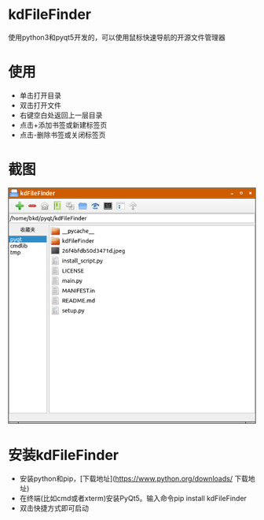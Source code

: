 # kdFileFinder
使用python3和pyqt5开发的，可以使用鼠标快速导航的开源文件管理器

# 使用
- 单击打开目录
- 双击打开文件
- 右键空白处返回上一层目录
- 点击+添加书签或新建标签页
- 点击-删除书签或关闭标签页

# 截图
![screenshot](/screenshot/screen-v1.0.png "截图")

# 安装kdFileFinder
- 安装python和pip，[下载地址](https://www.python.org/downloads/ 下载地址)
- 在终端(比如cmd或者xterm)安装PyQt5。输入命令pip install kdFileFinder
- 双击快捷方式即可启动